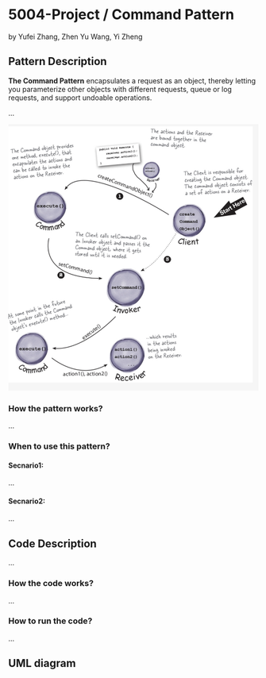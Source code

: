 # 5004-Project / Command Pattern

by Yufei Zhang, Zhen Yu Wang, Yi Zheng

## Pattern Description
**The Command Pattern** encapsulates a request as an object, thereby letting you parameterize other objects with different
requests, queue or log requests, and support undoable operations.

...

![Command Pattern diagram](Images/patternDiagram.jpeg)

### How the pattern works?
...
### When to use this pattern?

#### Secnario1:
...

#### Secnario2:
...

## Code Description
...
### How the code works?
...
### How to run the code?
...
## UML diagram
